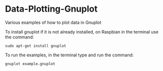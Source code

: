 Data-Plotting-Gnuplot
=====================

Various examples of how to plot data in Gnuplot


To install gnuplot if it is not already installed, on Raspbian in the terminal use the command:

`sudo apt-get install gnuplot`

To run the examples, in the terminal type and run the command:

`gnuplot example.gnuplot`

